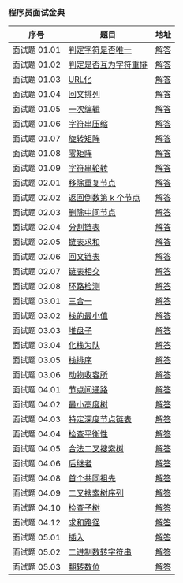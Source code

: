 ### 程序员面试金典

序号 | 题目 | 地址
---|---|---
面试题 01.01 | [判定字符是否唯一](https://leetcode-cn.com/problems/is-unique-lcci/) | [解答](https://github.com/AddJunZ/Front-End-Interview/blob/master/LeetCode/%E7%A8%8B%E5%BA%8F%E5%91%98%E9%9D%A2%E8%AF%95%E9%87%91%E5%85%B8/code/1.js)
面试题 01.02 | [判定是否互为字符重排](https://leetcode-cn.com/problems/check-permutation-lcci/) | [解答](https://github.com/AddJunZ/Front-End-Interview/blob/master/LeetCode/%E7%A8%8B%E5%BA%8F%E5%91%98%E9%9D%A2%E8%AF%95%E9%87%91%E5%85%B8/code/2.js)
面试题 01.03 | [URL化](https://leetcode-cn.com/problems/string-to-url-lcci/) | [解答](https://github.com/AddJunZ/Front-End-Interview/blob/master/LeetCode/%E7%A8%8B%E5%BA%8F%E5%91%98%E9%9D%A2%E8%AF%95%E9%87%91%E5%85%B8/code/3.js)
面试题 01.04 | [回文排列](https://leetcode-cn.com/problems/palindrome-permutation-lcci/) | [解答](https://github.com/AddJunZ/Front-End-Interview/blob/master/LeetCode/%E7%A8%8B%E5%BA%8F%E5%91%98%E9%9D%A2%E8%AF%95%E9%87%91%E5%85%B8/code/4.js)
面试题 01.05 | [一次编辑](https://leetcode-cn.com/problems/one-away-lcci/) | [解答](https://github.com/AddJunZ/Front-End-Interview/blob/master/LeetCode/%E7%A8%8B%E5%BA%8F%E5%91%98%E9%9D%A2%E8%AF%95%E9%87%91%E5%85%B8/code/5.js)
面试题 01.06 | [字符串压缩](https://leetcode-cn.com/problems/compress-string-lcci/) | [解答](https://github.com/AddJunZ/Front-End-Interview/blob/master/LeetCode/%E7%A8%8B%E5%BA%8F%E5%91%98%E9%9D%A2%E8%AF%95%E9%87%91%E5%85%B8/code/6.js)
面试题 01.07 | [旋转矩阵](https://leetcode-cn.com/problems/rotate-matrix-lcci/) | [解答](https://github.com/AddJunZ/Front-End-Interview/blob/master/LeetCode/%E7%A8%8B%E5%BA%8F%E5%91%98%E9%9D%A2%E8%AF%95%E9%87%91%E5%85%B8/code/7.js)
面试题 01.08 | [零矩阵](https://leetcode-cn.com/problems/zero-matrix-lcci/) | [解答](https://github.com/AddJunZ/Front-End-Interview/blob/master/LeetCode/%E7%A8%8B%E5%BA%8F%E5%91%98%E9%9D%A2%E8%AF%95%E9%87%91%E5%85%B8/code/8.js)
面试题 01.09 | [字符串轮转](https://leetcode-cn.com/problems/string-rotation-lcci/) | [解答](https://github.com/AddJunZ/Front-End-Interview/blob/master/LeetCode/%E7%A8%8B%E5%BA%8F%E5%91%98%E9%9D%A2%E8%AF%95%E9%87%91%E5%85%B8/code/9.js)
面试题 02.01 | [移除重复节点](https://leetcode-cn.com/problems/remove-duplicate-node-lcci/) | [解答](https://github.com/AddJunZ/Front-End-Interview/blob/master/LeetCode/%E7%A8%8B%E5%BA%8F%E5%91%98%E9%9D%A2%E8%AF%95%E9%87%91%E5%85%B8/code/10.js)
面试题 02.02 | [返回倒数第 k 个节点](https://leetcode-cn.com/problems/kth-node-from-end-of-list-lcci/) | [解答](https://github.com/AddJunZ/Front-End-Interview/blob/master/LeetCode/%E7%A8%8B%E5%BA%8F%E5%91%98%E9%9D%A2%E8%AF%95%E9%87%91%E5%85%B8/code/11.js)
面试题 02.03 | [删除中间节点](https://leetcode-cn.com/problems/delete-middle-node-lcci/) | [解答](https://github.com/AddJunZ/Front-End-Interview/blob/master/LeetCode/%E7%A8%8B%E5%BA%8F%E5%91%98%E9%9D%A2%E8%AF%95%E9%87%91%E5%85%B8/code/12.js)
面试题 02.04 | [分割链表](https://leetcode-cn.com/problems/partition-list-lcci/) | [解答](https://github.com/AddJunZ/Front-End-Interview/blob/master/LeetCode/%E7%A8%8B%E5%BA%8F%E5%91%98%E9%9D%A2%E8%AF%95%E9%87%91%E5%85%B8/code/13.js)
面试题 02.05 | [链表求和](https://leetcode-cn.com/problems/sum-lists-lcci/) | [解答](https://github.com/AddJunZ/Front-End-Interview/blob/master/LeetCode/%E7%A8%8B%E5%BA%8F%E5%91%98%E9%9D%A2%E8%AF%95%E9%87%91%E5%85%B8/code/14.js)
面试题 02.06 | [回文链表](https://leetcode-cn.com/problems/palindrome-linked-list-lcci/) | [解答](https://github.com/AddJunZ/Front-End-Interview/blob/master/LeetCode/%E7%A8%8B%E5%BA%8F%E5%91%98%E9%9D%A2%E8%AF%95%E9%87%91%E5%85%B8/code/15.js)
面试题 02.07 | [链表相交](https://leetcode-cn.com/problems/intersection-of-two-linked-lists-lcci/) | [解答](https://github.com/AddJunZ/Front-End-Interview/blob/master/LeetCode/%E7%A8%8B%E5%BA%8F%E5%91%98%E9%9D%A2%E8%AF%95%E9%87%91%E5%85%B8/code/16.js)
面试题 02.08 | [环路检测](https://leetcode-cn.com/problems/linked-list-cycle-lcci/) | [解答](https://github.com/AddJunZ/Front-End-Interview/blob/master/LeetCode/%E7%A8%8B%E5%BA%8F%E5%91%98%E9%9D%A2%E8%AF%95%E9%87%91%E5%85%B8/code/17.js)
面试题 03.01 | [三合一](https://leetcode-cn.com/problems/three-in-one-lcci/) | [解答](https://github.com/AddJunZ/Front-End-Interview/blob/master/LeetCode/%E7%A8%8B%E5%BA%8F%E5%91%98%E9%9D%A2%E8%AF%95%E9%87%91%E5%85%B8/code/18.js)
面试题 03.02 | [栈的最小值](https://leetcode-cn.com/problems/min-stack-lcci/) | [解答](https://github.com/AddJunZ/Front-End-Interview/blob/master/LeetCode/%E7%A8%8B%E5%BA%8F%E5%91%98%E9%9D%A2%E8%AF%95%E9%87%91%E5%85%B8/code/19.js)
面试题 03.03 | [堆盘子](https://leetcode-cn.com/problems/stack-of-plates-lcci/) | [解答](https://github.com/AddJunZ/Front-End-Interview/blob/master/LeetCode/%E7%A8%8B%E5%BA%8F%E5%91%98%E9%9D%A2%E8%AF%95%E9%87%91%E5%85%B8/code/20.js)
面试题 03.04 | [化栈为队](https://leetcode-cn.com/problems/implement-queue-using-stacks-lcci/) | [解答](https://github.com/AddJunZ/Front-End-Interview/blob/master/LeetCode/%E7%A8%8B%E5%BA%8F%E5%91%98%E9%9D%A2%E8%AF%95%E9%87%91%E5%85%B8/code/21.js)
面试题 03.05 | [栈排序](https://leetcode-cn.com/problems/sort-of-stacks-lcci/) | [解答](https://github.com/AddJunZ/Front-End-Interview/blob/master/LeetCode/%E7%A8%8B%E5%BA%8F%E5%91%98%E9%9D%A2%E8%AF%95%E9%87%91%E5%85%B8/code/22.js)
面试题 03.06 | [动物收容所](https://leetcode-cn.com/problems/animal-shelter-lcci/) | [解答](https://github.com/AddJunZ/Front-End-Interview/blob/master/LeetCode/%E7%A8%8B%E5%BA%8F%E5%91%98%E9%9D%A2%E8%AF%95%E9%87%91%E5%85%B8/code/23.js)
面试题 04.01 | [节点间通路](https://leetcode-cn.com/problems/route-between-nodes-lcci/) | [解答](https://github.com/AddJunZ/Front-End-Interview/blob/master/LeetCode/%E7%A8%8B%E5%BA%8F%E5%91%98%E9%9D%A2%E8%AF%95%E9%87%91%E5%85%B8/code/24.js)
面试题 04.02 | [最小高度树](https://leetcode-cn.com/problems/minimum-height-tree-lcci/) | [解答](https://github.com/AddJunZ/Front-End-Interview/blob/master/LeetCode/%E7%A8%8B%E5%BA%8F%E5%91%98%E9%9D%A2%E8%AF%95%E9%87%91%E5%85%B8/code/25.js)
面试题 04.03 | [特定深度节点链表](https://leetcode-cn.com/problems/list-of-depth-lcci/) | [解答](https://github.com/AddJunZ/Front-End-Interview/blob/master/LeetCode/%E7%A8%8B%E5%BA%8F%E5%91%98%E9%9D%A2%E8%AF%95%E9%87%91%E5%85%B8/code/26.js)
面试题 04.04 | [检查平衡性](https://leetcode-cn.com/problems/check-balance-lcci/) | [解答](https://github.com/AddJunZ/Front-End-Interview/blob/master/LeetCode/%E7%A8%8B%E5%BA%8F%E5%91%98%E9%9D%A2%E8%AF%95%E9%87%91%E5%85%B8/code/27.js)
面试题 04.05 | [合法二叉搜索树](https://leetcode-cn.com/problems/legal-binary-search-tree-lcci/) | [解答](https://github.com/AddJunZ/Front-End-Interview/blob/master/LeetCode/%E7%A8%8B%E5%BA%8F%E5%91%98%E9%9D%A2%E8%AF%95%E9%87%91%E5%85%B8/code/28.js)
面试题 04.06 | [后继者](https://leetcode-cn.com/problems/successor-lcci/) | [解答](https://github.com/AddJunZ/Front-End-Interview/blob/master/LeetCode/%E7%A8%8B%E5%BA%8F%E5%91%98%E9%9D%A2%E8%AF%95%E9%87%91%E5%85%B8/code/29.js)
面试题 04.08 | [首个共同祖先](https://leetcode-cn.com/problems/first-common-ancestor-lcci/) | [解答](https://github.com/AddJunZ/Front-End-Interview/blob/master/LeetCode/%E7%A8%8B%E5%BA%8F%E5%91%98%E9%9D%A2%E8%AF%95%E9%87%91%E5%85%B8/code/30.js)
面试题 04.09 | [二叉搜索树序列](https://leetcode-cn.com/problems/bst-sequences-lcci/) | [解答](https://github.com/AddJunZ/Front-End-Interview/blob/master/LeetCode/%E7%A8%8B%E5%BA%8F%E5%91%98%E9%9D%A2%E8%AF%95%E9%87%91%E5%85%B8/code/31.js)
面试题 04.10 | [检查子树](https://leetcode-cn.com/problems/check-subtree-lcci/) | [解答](https://github.com/AddJunZ/Front-End-Interview/blob/master/LeetCode/%E7%A8%8B%E5%BA%8F%E5%91%98%E9%9D%A2%E8%AF%95%E9%87%91%E5%85%B8/code/32.js)
面试题 04.12 | [求和路径](https://leetcode-cn.com/problems/paths-with-sum-lcci/) | [解答](https://github.com/AddJunZ/Front-End-Interview/blob/master/LeetCode/%E7%A8%8B%E5%BA%8F%E5%91%98%E9%9D%A2%E8%AF%95%E9%87%91%E5%85%B8/code/33.js)
面试题 05.01 | [插入](https://leetcode-cn.com/problems/insert-into-bits-lcci/) | [解答](https://github.com/AddJunZ/Front-End-Interview/blob/master/LeetCode/%E7%A8%8B%E5%BA%8F%E5%91%98%E9%9D%A2%E8%AF%95%E9%87%91%E5%85%B8/code/34.js)
面试题 05.02 | [二进制数转字符串](https://leetcode-cn.com/problems/bianry-number-to-string-lcci/) | [解答](https://github.com/AddJunZ/Front-End-Interview/blob/master/LeetCode/%E7%A8%8B%E5%BA%8F%E5%91%98%E9%9D%A2%E8%AF%95%E9%87%91%E5%85%B8/code/35.js)
面试题 05.03 | [翻转数位](https://leetcode-cn.com/problems/reverse-bits-lcci/) | [解答](https://github.com/AddJunZ/Front-End-Interview/blob/master/LeetCode/%E7%A8%8B%E5%BA%8F%E5%91%98%E9%9D%A2%E8%AF%95%E9%87%91%E5%85%B8/code/36.js)
